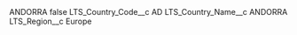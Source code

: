 <?xml version="1.0" encoding="UTF-8"?>
<CustomMetadata xmlns="http://soap.sforce.com/2006/04/metadata" xmlns:xsi="http://www.w3.org/2001/XMLSchema-instance" xmlns:xsd="http://www.w3.org/2001/XMLSchema">
    <label>ANDORRA</label>
    <protected>false</protected>
    <values>
        <field>LTS_Country_Code__c</field>
        <value xsi:type="xsd:string">AD</value>
    </values>
    <values>
        <field>LTS_Country_Name__c</field>
        <value xsi:type="xsd:string">ANDORRA</value>
    </values>
    <values>
        <field>LTS_Region__c</field>
        <value xsi:type="xsd:string">Europe</value>
    </values>
</CustomMetadata>

